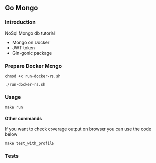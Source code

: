 ## Go Mongo

### Introduction

NoSql Mongo db tutorial

- Mongo on Docker
- JWT token
- Gin-gonic package

### Prepare Docker Mongo

```
chmod +x run-docker-rs.sh

./run-docker-rs.sh
```

### Usage

```
make run
```

#### Other commands

If you want to check coverage output on browser you can use the code below

```
make test_with_profile
```

### Tests 